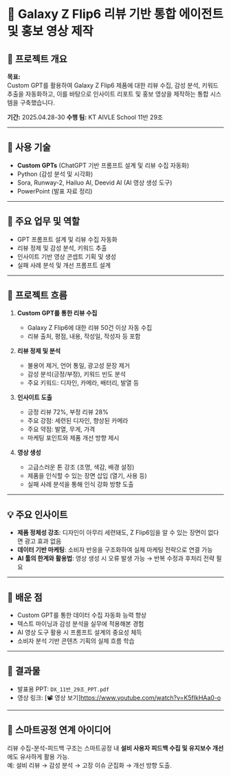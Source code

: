 # 🎥 Galaxy Z Flip6 리뷰 기반 통합 에이전트 및 홍보 영상 제작

## 🧠 프로젝트 개요  
**목표:**  
Custom GPT를 활용하여 Galaxy Z Flip6 제품에 대한 리뷰 수집, 감성 분석, 키워드 추출을 자동화하고, 이를 바탕으로 인사이트 리포트 및 홍보 영상을 제작하는 통합 시스템을 구축했습니다.

**기간:** 2025.04.28-30
**수행 팀:** KT AIVLE School 11반 29조  

---

## 🔧 사용 기술  
- **Custom GPTs** (ChatGPT 기반 프롬프트 설계 및 리뷰 수집 자동화)  
- Python (감성 분석 및 시각화)  
- Sora, Runway-2, Hailuo AI, Deevid AI (AI 영상 생성 도구)  
- PowerPoint (발표 자료 정리)

---

## 📌 주요 업무 및 역할  
- GPT 프롬프트 설계 및 리뷰 수집 자동화  
- 리뷰 정제 및 감성 분석, 키워드 추출  
- 인사이트 기반 영상 콘셉트 기획 및 생성  
- 실패 사례 분석 및 개선 프롬프트 설계

---

## 🧩 프로젝트 흐름

1. **Custom GPT를 통한 리뷰 수집**
   - Galaxy Z Flip6에 대한 리뷰 50건 이상 자동 수집
   - 리뷰 출처, 평점, 내용, 작성일, 작성자 등 포함

2. **리뷰 정제 및 분석**
   - 불용어 제거, 언어 통일, 광고성 문장 제거
   - 감성 분석(긍정/부정), 키워드 빈도 분석
   - 주요 키워드: 디자인, 카메라, 배터리, 발열 등

3. **인사이트 도출**
   - 긍정 리뷰 72%, 부정 리뷰 28%
   - 주요 강점: 세련된 디자인, 향상된 카메라
   - 주요 약점: 발열, 무게, 가격
   - 마케팅 포인트와 제품 개선 방향 제시

4. **영상 생성**
   - 고급스러운 톤 강조 (조명, 색감, 배경 설정)
   - 제품을 인식할 수 있는 장면 삽입 (열기, 사용 등)
   - 실패 사례 분석을 통해 인식 강화 방향 도출

---

## 💡 주요 인사이트
- **제품 정체성 강조**: 디자인이 아무리 세련돼도, Z Flip6임을 알 수 있는 장면이 없다면 광고 효과 없음  
- **데이터 기반 마케팅**: 소비자 반응을 구조화하여 실제 마케팅 전략으로 연결 가능  
- **AI 툴의 한계와 활용법**: 영상 생성 시 오류 발생 가능 → 반복 수정과 후처리 전략 필요

---

## 🎯 배운 점
- Custom GPT를 통한 데이터 수집 자동화 능력 향상  
- 텍스트 마이닝과 감성 분석을 실무에 적용해본 경험  
- AI 영상 도구 활용 시 프롬프트 설계의 중요성 체득  
- 소비자 분석 기반 콘텐츠 기획의 실제 흐름 학습

---

## 📎 결과물
- 발표용 PPT: `DX_11반_29조_PPT.pdf`  
- 영상 링크: [📽️ 영상 보기]https://www.youtube.com/watch?v=K5fIkHAa0-o

---

## 📌 스마트공정 연계 아이디어
리뷰 수집-분석-피드백 구조는 스마트공정 내 **설비 사용자 피드백 수집 및 유지보수 개선**에도 유사하게 활용 가능.  
예: 설비 리뷰 → 감성 분석 → 고장 이슈 군집화 → 개선 방향 도출.
